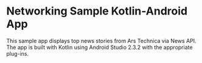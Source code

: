 # Networking Sample Kotlin-Android App
This sample app displays top news stories from Ars Technica via News API. The app is built with Kotlin using Android Studio 2.3.2 with the appropriate plug-ins.
